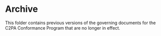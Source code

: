 # Archive

This folder contains previous versions of the governing documents for the C2PA Conformance Program that are no longer in effect. 
